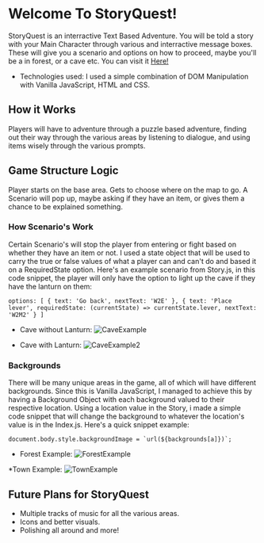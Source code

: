 # Welcome To StoryQuest!

StoryQuest is an interractive Text Based Adventure. You will be told a story with your Main Character through various and interractive message boxes. These will give you a scenario and options on how to proceed, maybe you'll be a in forest, or a cave etc. You can visit it [Here!](https://shawkikased.github.io/StoryQuest/)

* Technologies used:
I used a simple combination of DOM Manipulation with Vanilla JavaScript, HTML and CSS.


## How it Works

Players will have to adventure through a puzzle based adventure, finding out their way through the various areas by listening to dialogue, and using items wisely through the various prompts.


## Game Structure Logic

Player starts on the base area. Gets to choose where on the map to go. A Scenario will pop up, maybe asking if they have an item, or gives them a chance to be explained something.


### How Scenario's Work

Certain Scenario's will stop the player from entering or fight based on whether they have an item or not.
I used a state object that will be used to carry the true or false values of what a player can and can't do and based it on a RequiredState option. Here's an example scenario from Story.js, in this code snippet, the player will only have the option to light up the cave if they have the lanturn on them:

`` options: [
            {
                text: 'Go back',
                nextText: 'W2E'
            },
            {
                text: 'Place lever',
                requiredState: (currentState) => currentState.lever,
                nextText: 'W2M2'
            }
        ]
``

* Cave without Lanturn:
![CaveExample](https://i.imgur.com/9HKZAhl.png)

* Cave with Lanturn:
![CaveExample2](https://i.imgur.com/vpOr5S9.png)

### Backgrounds

There will be many unique areas in the game, all of which will have different backgrounds. Since this is Vanilla JavaScript, I managed to achieve this by having a Background Object with each background valued to their respective location. Using a location value in the Story, i made a simple code snippet that will change the background to whatever the location's value is in the Index.js. Here's a quick snippet example:

``document.body.style.backgroundImage = `url(${backgrounds[a]})`;``

* Forest Example:
![ForestExample](https://i.imgur.com/jJ1aH3A.jpg)

*Town Example:
![TownExample](https://i.imgur.com/XQanU32.png)

<!-- ## Functionality and MVP's

In StoryQuest, the User will be able to:
* Go through an Entire Adventure built through text box choices!
* Carry items which are represented by setting the state of objects, which will be needed to proceed in the game.
* A Background visual of your location to give you a sense of where you are.
* Save states so when the user refreshes, they will be to continue where they left off.


## WireFrame && FileStructure

![WireFrame](https://i.imgur.com/YGCZElE.png) *source: Self-made
![FileStructure](https://i.imgur.com/Js6uwzP.png) *source: edited from File Structure example from App Academy

## Architecture and Technology

* DOM Manipulation will be used to render a selection box that will be where the main game is played.
* The Story and progression will be contained in an array of plot points labeled by ID's.
* Mostly click based, using onclick functions/event listeners.

## Game Structure Logic
* Player starts on the base area. Gets to choose where on the map to go.
* A Scenario will pop up, maybe asking if they have an item, or gives them a chance to be explained something
* Certain Scenario's will stop the player from entering or fight based on whether they have an item or not
* The Story Array will also contain states which is the main function of the player's context, like whether they have an item or not. -->

## Future Plans for StoryQuest

* Multiple tracks of music for all the various areas.
* Icons and better visuals.
* Polishing all around and more!